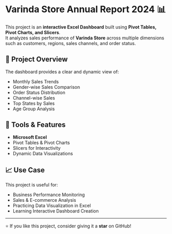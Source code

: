 # Varinda Store Annual Report 2024 📊

This project is an **interactive Excel Dashboard** built using **Pivot Tables, Pivot Charts, and Slicers**.  
It analyzes sales performance of **Varinda Store** across multiple dimensions such as customers, regions, sales channels, and order status.

## 🔹 Project Overview
The dashboard provides a clear and dynamic view of:
- Monthly Sales Trends
- Gender-wise Sales Comparison
- Order Status Distribution
- Channel-wise Sales
- Top States by Sales
- Age Group Analysis

## 🔧 Tools & Features
- **Microsoft Excel**
- Pivot Tables & Pivot Charts
- Slicers for Interactivity
- Dynamic Data Visualizations

## 📈 Use Case
This project is useful for:
- Business Performance Monitoring
- Sales & E-commerce Analysis
- Practicing Data Visualization in Excel
- Learning Interactive Dashboard Creation

---

⭐ If you like this project, consider giving it a **star** on GitHub!

